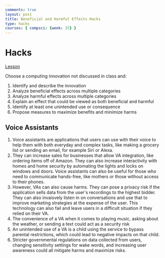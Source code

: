 ```yaml
---
comments: true
layout: post
title: Beneficial and Harmful Effects Hacks
type: hacks
courses: { compsci: {week: 25} }
---
```


# Hacks

[Lesson](https://sanpranav.github.io/QcommVNE_Frontend/Benefical)

Choose a computing innovation not discussed in class and:
1. Identify and describe the innovation
2. Analyze beneficial effects across multiple categories
3. Analyze harmful effects across multiple categories
4. Explain an effect that could be viewed as both beneficial and harmful
5. Identify at least one unintended use or consequence
6. Propose measures to maximize benefits and minimize harms

## Voice Assistants

1. Voice assistants are applications that users can use with their voice to help them with both everyday and complex tasks, like making a grocery list or sending an email, for example Siri or Alexa. 
2. They can increase sales for businesses that allow VA integration, like ordering items off of Amazon. They can also increase interactivity with homes and home security by automating the lights and locks on windows and doors. Voice assistants can also be useful for those who need to communicate hands-free, like mothers or those without access to their phones.
3. However, VAs can also cause harms. They can pose a privacy risk if the application sells data from the user's recordings to the highest bidder. They can also invaisvely listen in on conversations and use that to improve marketing strategies at the expense of the user. This technology can also fail and leave users in a difficult situation if they relied on their VA. 
4. The convenience of a VA when it comes to playing music, asking about the weather, or sending a text could act as a security risk
5. An unintended use of a VA is a child using the service to bypass parental restrictions, which could lead to negative impacts on that child.
6. Stricter governmental regulations on data collected from users, changing sensitivity settings for wake words, and increasing user awareness could all mitigate harms and maximize risks.